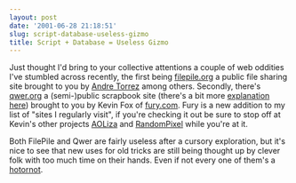 ```yaml
---
layout: post
date: '2001-06-28 21:18:51'
slug: script-database-useless-gizmo
title: Script + Database = Useless Gizmo
---
```


Just thought I'd bring to your collective attentions a couple of web oddities I've stumbled across recently, the first being [filepile.org](http://www.filepile.org)  a public file sharing site brought to you by [Andre Torrez](http://www.torrez.org) among others. Secondly, there's [qwer.org](http://www.qwer.org/) a (semi-)public scrapbook site (there's a bit more [explanation here](http://www.fury.com/article/795.php)) brought to you by Kevin Fox of [fury.com](http://www.fury.com). Fury is a new addition to my list of "sites I regularly visit", if you're checking it out be sure to stop off at Kevin's other projects [AOLiza](http://www.fury.com/aoliza/) and [RandomPixel](http://www.randompixel.com) while you're at it. 

Both FilePile and Qwer are fairly useless after a cursory exploration, but it's nice to see that new uses for old tricks are still being thought up by clever folk with too much time on their hands. Even if not every one of them's a [hotornot](http://www.hotornot.com).